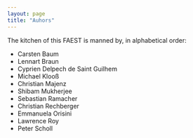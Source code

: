 ```yaml
---
layout: page
title: "Auhors"
---
```


The kitchen of this FAEST is manned by, in alphabetical order:

- Carsten Baum
- Lennart Braun
- Cyprien Delpech de Saint Guilhem
- Michael Klooß
- Christian Majenz
- Shibam Mukherjee
- Sebastian Ramacher
- Christian Rechberger
- Emmanuela Orisini
- Lawrence Roy
- Peter Scholl
